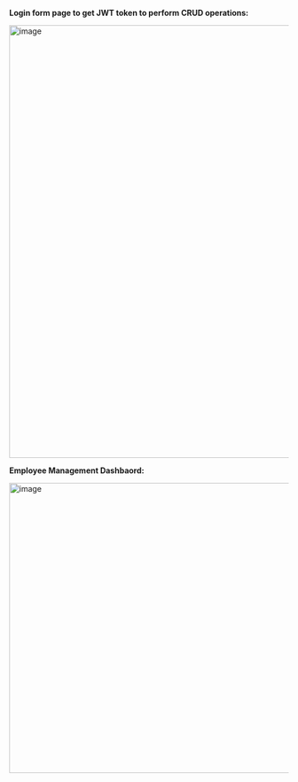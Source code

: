 **Login form page to get JWT token to perform CRUD operations:**

<img width="1631" height="780" alt="image" src="https://github.com/user-attachments/assets/08f99820-3517-44f6-927a-4f7b42e8506b" />


**Employee Management Dashbaord:**

<img width="1867" height="523" alt="image" src="https://github.com/user-attachments/assets/64848a0b-1c7f-4791-8104-ec95fc714ebe" />
